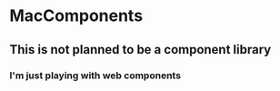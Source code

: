 # MacComponents

## This is not planned to be a component library
### I'm just playing with web components

